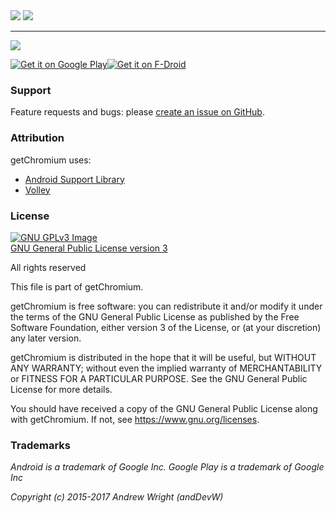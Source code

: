 <img src="https://github.com/andDevW/getChromium/blob/res/getChromium_RES/banner_001.png" />

   
<img src="https://github.com/andDevW/getChromium/blob/res/getChromium_RES/description_banner_002.png" />

___
<img src="https://github.com/andDevW/getChromium/blob/res/getChromium_RES/description_banner_004.png" />

<a href='https://play.google.com/store/apps/details?id=com.anddevw.getchromium&utm_source=global_co&utm_medium=prtnr&utm_content=Mar2515&utm_campaign=PartBadge&pcampaignid=MKT-Other-global-all-co-prtnr-py-PartBadge-Mar2515-1'><img alt='Get it on Google Play' src='https://play.google.com/intl/en_us/badges/images/generic/en_badge_web_generic.png'/></a><a href="https://f-droid.org/repository/browse/?fdid=com.anddevw.getchromium" target="_blank"><img src="https://f-droid.org/badge/get-it-on.png" alt="Get it on F-Droid"/></a>



 

### Support
Feature requests and bugs: please [create an issue on GitHub](https://github.com/andDevW/getChromium/issues/).

### Attribution

getChromium uses:

* [Android Support Library](https://developer.android.com/topic/libraries/support-library/)
* [Volley](https://android.googlesource.com/platform/frameworks/volley/)

### License
[![GNU GPLv3 Image](https://www.gnu.org/graphics/gplv3-127x51.png)](http://www.gnu.org/licenses/gpl-3.0.en.html)  
[GNU General Public License version 3](http://www.gnu.org/licenses/gpl.txt)


All rights reserved

This file is part of getChromium.

getChromium is free software: you can redistribute it and/or modify it under the terms of the GNU General Public License as published by the Free Software Foundation, either version 3 of the License, or (at your discretion) any later version.

getChromium is distributed in the hope that it will be useful, but WITHOUT ANY WARRANTY; without even the implied warranty of MERCHANTABILITY or FITNESS FOR A PARTICULAR PURPOSE. See the GNU General Public License for more details.

You should have received a copy of the GNU General Public License along with getChromium. If not, see https://www.gnu.org/licenses.

### Trademarks

*Android is a trademark of Google Inc. Google Play is a trademark of Google Inc*

*Copyright (c) 2015-2017 Andrew Wright (andDevW)*

